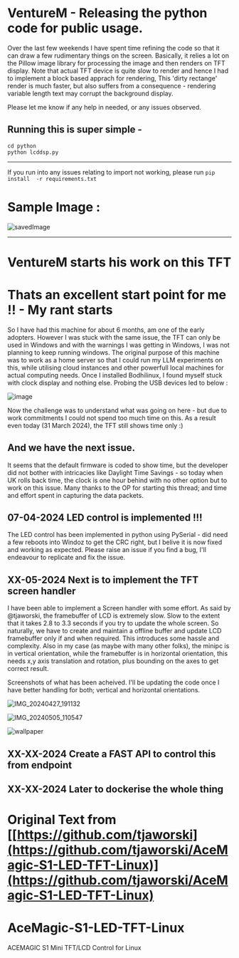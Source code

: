 # VentureM - Releasing the python code for public usage. 

Over the last few weekends I have spent time refining the code so that it can draw a few rudimentary things on the screen.
Basically, it relies a lot on the Pillow image library for processing the image and then renders on TFT display.
Note that actual TFT device is quite slow to render and hence I had to implement a block based apprach for rendering,
This 'dirty rectange' render is much faster, but also suffers from a consequence - rendering variable length text may corrupt the background display.

Please let me know if any help in needed, or any issues observed.

Running this is super simple -  
---
```
cd python
python lcddsp.py
```
---

If you run into any issues relating to import not working, please run `pip install  -r requirements.txt`

# Sample Image :

![savedImage](https://github.com/user-attachments/assets/6525a753-8b72-4869-b617-a3aa89786a78)

---

# VentureM starts his work on this TFT
# Thats an excellent start point for me !! - My rant starts

So I have had this machine for about 6 months, am one of the early adopters. However I was stuck with the same issue, the TFT can only be used in Windows and with the warnings I was  getting in Windows, I was not planning to keep running windows.
The original purpose of this machine was to work as a home server so that I could run my LLM experiments on this, while utilising cloud instances and other powerfull local machines for actual computing needs.
Once I installed Bodhilinux, I found myself stuck with clock display and nothing else. Probing the USB devices led to below :

![image](https://github.com/venturem/AceMagic-S1-LED-TFT-Linux/assets/13586393/4e2fd070-137e-4bf1-9127-10ffdefecc10)

Now the challenge was to understand what was going on here - but due to work commitments I could not spend too much time on this.
As a result even today (31 March 2024), the TFT still shows time only :)

## And we have the next issue.
It seems that the default firmware is coded to show time, but the developer did not bother with intricacies like Daylight Time Savings - so today when UK rolls back time, the clock is one hour behind with no other option but to work on this issue.
Many thanks to the OP for starting this thread; and time and effort spent in capturing the data packets.


## 07-04-2024 LED control is implemented !!! 

The LED control has been implemented in python using PySerial - did need a few reboots into Windoz to get the CRC right, but I belive it is now fixed and working as expected.
Please raise an issue if you find a bug, I'll endeavour to replicate and fix the issue.

## XX-05-2024 Next is to implement the TFT screen handler 

I have been able to implement a Screen handler with some effort. As said by @tjaworski, the framebuffer of LCD is extremely slow. Slow to the extent that it takes 2.8 to 3.3 seconds if you try to update the whole screen.
So naturally, we have to create and maintain a offline buffer and update LCD framebuffer only if and when required. This introduces some hassle and complexity.
Also in my case (as maybe with many other folks), the minipc is in vertical orientation, while the framebuffer is in horizontal orientation, this needs x,y axis translation and rotation, plus bounding on the axes to get correct result.

Screenshots of what has been acheived. I'll be updating the code once I have better handling for both; vertical and horizontal orientations.

![IMG_20240427_191132](https://github.com/venturem/AceMagic-S1-LED-TFT-Linux/assets/13586393/b1606762-64ce-4f34-b956-586746d8afb8)


![IMG_20240505_110547](https://github.com/venturem/AceMagic-S1-LED-TFT-Linux/assets/13586393/c2efc188-270a-4d11-9ee0-94f9cee338e0)

![wallpaper](https://github.com/venturem/AceMagic-S1-LED-TFT-Linux/assets/13586393/6562b003-3fce-44db-81bd-5ea2b0f8ea04)



## XX-XX-2024 Create a FAST API to control this from endpoint

## XX-XX-2024 Later to dockerise the whole thing



# Original Text from [[https://github.com/tjaworski](https://github.com/tjaworski/AceMagic-S1-LED-TFT-Linux)](https://github.com/tjaworski/AceMagic-S1-LED-TFT-Linux)



# AceMagic-S1-LED-TFT-Linux
ACEMAGIC S1 Mini TFT/LCD Control for Linux


